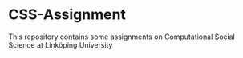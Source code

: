 # CSS-Assignment
This repository contains some assignments on Computational Social Science at Linköping University
